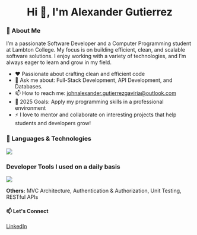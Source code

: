 <h1 align="center">Hi 👋, I'm Alexander Gutierrez</h1>

<h3>🌟 About Me</h3>

<p>I’m a passionate Software Developer and a Computer Programming student at Lambton College. My focus is on building efficient, clean, and scalable software solutions. I enjoy working with a variety of technologies, and I’m always eager to learn and grow in my field.</p>
  
- ❤️ Passionate about crafting clean and efficient code
- 💬 Ask me about: Full-Stack Development, API Development, and Databases.
- 📫 How to reach me: johnalexander.gutierrezgaviria@outlook.com
- 🥅 2025 Goals: Apply my programming skills in a professional environment
- ⚡ I love to mentor and collaborate on interesting projects that help students and developers grow!

<h3 align="left">🚀 Languages & Technologies</h3>
<p align="left">
  <a href="#">
    <img src="https://skillicons.dev/icons?i=java,python,mysql,javascript,html,css,nodejs,express,mongodb" />
  </a>
</p>
<h3 align="left">Developer Tools I used on a daily basis</h3>
<p align="left">
  <a href="#">
    <img src="https://skillicons.dev/icons?i=git,github,vscode,postman" />
  </a>
</p>

**Others:** MVC Architecture, Authentication & Authorization, Unit Testing, RESTful APIs

#### 📫 Let's Connect
[LinkedIn](https://www.linkedin.com/in/alexander-gutierrez-g/)

